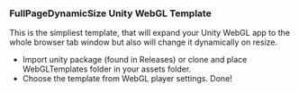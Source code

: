 ### FullPageDynamicSize Unity WebGL Template

This is the simpliest template, that will expand your Unity WebGL app to the whole browser tab window but also will change it dynamically on resize. 

- Import unity package (found in Releases) or clone and place WebGLTemplates folder in your assets folder.
- Choose the template from WebGL player settings. Done!